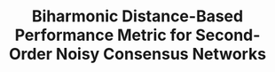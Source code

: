 ---
title: "Biharmonic Distance-Based Performance Metric for Second-Order Noisy Consensus Networks"
collection: publications
permalink: /publication/Biharmonic Distance-Based Performance Metric for Second-Order Noisy Consensus Networks
venue: 'IEEE Transactions on Information Theory / ACC &apos;18'
paperurl: 'https://ieeexplore.ieee.org/document/9614161'
authors: 'Yuhao Yi, Bingjia Yang, Zuobai Zhang, Zhongzhi Zhang, Stacy Patterson'
---